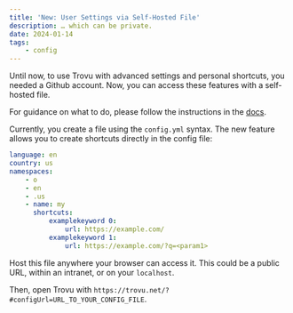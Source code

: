 ```yaml
---
title: 'New: User Settings via Self-Hosted File'
description: … which can be private.
date: 2024-01-14
tags:
    - config
---
```


Until now, to use Trovu with advanced settings and personal shortcuts, you needed a Github account. Now, you can access these features with a self-hosted file.

For guidance on what to do, please follow the instructions in the [docs](https://trovu.net/docs/users/advanced/#via-a-self-hosted-file).

Currently, you create a file using the `config.yml` syntax. The new feature allows you to create shortcuts directly in the config file:

```yml
language: en
country: us
namespaces:
    - o
    - en
    - .us
    - name: my
      shortcuts:
          examplekeyword 0:
              url: https://example.com/
          examplekeyword 1:
              url: https://example.com/?q=<param1>
```

Host this file anywhere your browser can access it.
This could be a public URL, within an intranet, or on your `localhost`.

Then, open Trovu with `https://trovu.net/?#configUrl=URL_TO_YOUR_CONFIG_FILE`.
